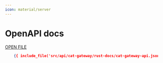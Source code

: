 ```yaml
---
icon: material/server
---
```


# OpenAPI docs

[OPEN FILE](./rust-docs/cat-gateway-api.json)

```JSON
    {{ include_file('src/api/cat-gateway/rust-docs/cat-gateway-api.json') }}
```